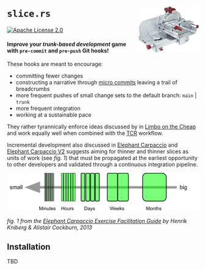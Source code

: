 # `slice.rs` <img align="right" width="160" height="120" src="https://github.com/franckrasolo/slice.rs/raw/633588c6041784ce036c8ec0f60c8698bc171973/.github/assets/slicer.png">

[![Apache License 2.0](https://img.shields.io/badge/license-Apache_2.0-blue.svg)](https://github.com/franckrasolo/slice.rs/raw/62f37711724b9a5e6b086fb374b903798bdeb07c/LICENSE)

#### Improve your *trunk-based development* game with `pre-commit` and `pre-push` Git hooks!

These hooks are meant to encourage:
* committing fewer changes
* constructing a narrative through [micro commits](https://lucasr.org/2011/01/29/micro-commits/) leaving a trail of breadcrumbs
* more frequent pushes of small change sets to the default branch: `main` | `trunk`
* more frequent integration
* working at a sustainable pace

They rather tyrannically enforce ideas discussed by in
[Limbo on the Cheap](https://medium.com/@kentbeck_7670/limbo-on-the-cheap-e4cfae840330) and work equally
well when combined with the [TCR](https://medium.com/@kentbeck_7670/test-commit-revert-870bbd756864) workflow.

Incremental development also discussed in
[Elephant Carpaccio](https://web.archive.org/web/20140329231444/http://alistair.cockburn.us/Elephant+Carpaccio)
and [Elephant Carpaccio V2](https://medium.com/@matteoregazzi/elephant-carpaccio-v2-ba984640ce88) suggests
aiming for thinner and thinner slices as units of work (see *fig. 1*) that must be propagated at the earliest
opportunity to other developers and validated through a continuous integration pipeline.

![Slice Sizes](https://github.com/franckrasolo/slice.rs/raw/633588c6041784ce036c8ec0f60c8698bc171973/.github/assets/scale.png)

*fig. 1 from the
[Elephant Carpaccio Exercise Facilitation Guide](https://docs.google.com/document/d/1TCuuu-8Mm14oxsOnlk8DqfZAA1cvtYu9WGv67Yj_sSk/pub)
by Henrik Kniberg & Alistair Cockburn, 2013*

## Installation

TBD
